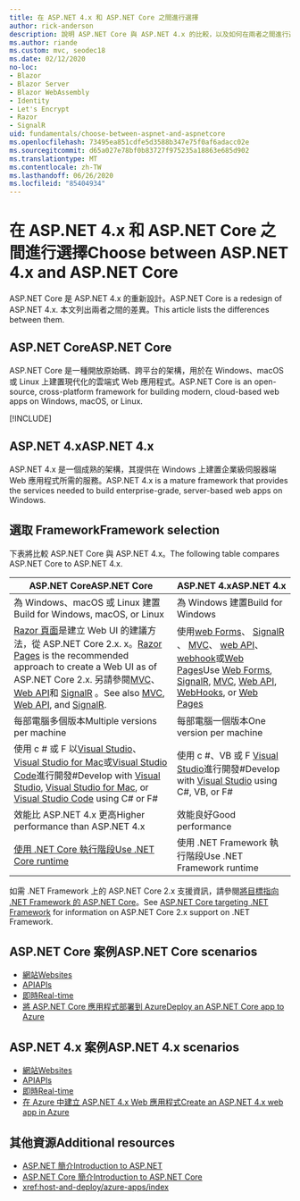 ```yaml
---
title: 在 ASP.NET 4.x 和 ASP.NET Core 之間進行選擇
author: rick-anderson
description: 說明 ASP.NET Core 與 ASP.NET 4.x 的比較，以及如何在兩者之間進行選擇。
ms.author: riande
ms.custom: mvc, seodec18
ms.date: 02/12/2020
no-loc:
- Blazor
- Blazor Server
- Blazor WebAssembly
- Identity
- Let's Encrypt
- Razor
- SignalR
uid: fundamentals/choose-between-aspnet-and-aspnetcore
ms.openlocfilehash: 73495ea851cdfe5d3588b347e75f0af6adacc02e
ms.sourcegitcommit: d65a027e78bf0b83727f975235a18863e685d902
ms.translationtype: MT
ms.contentlocale: zh-TW
ms.lasthandoff: 06/26/2020
ms.locfileid: "85404934"
---
```

# <a name="choose-between-aspnet-4x-and-aspnet-core"></a><span data-ttu-id="415b4-103">在 ASP.NET 4.x 和 ASP.NET Core 之間進行選擇</span><span class="sxs-lookup"><span data-stu-id="415b4-103">Choose between ASP.NET 4.x and ASP.NET Core</span></span>

<span data-ttu-id="415b4-104">ASP.NET Core 是 ASP.NET 4.x 的重新設計。</span><span class="sxs-lookup"><span data-stu-id="415b4-104">ASP.NET Core is a redesign of ASP.NET 4.x.</span></span> <span data-ttu-id="415b4-105">本文列出兩者之間的差異。</span><span class="sxs-lookup"><span data-stu-id="415b4-105">This article lists the differences between them.</span></span>

## <a name="aspnet-core"></a><span data-ttu-id="415b4-106">ASP.NET Core</span><span class="sxs-lookup"><span data-stu-id="415b4-106">ASP.NET Core</span></span>

<span data-ttu-id="415b4-107">ASP.NET Core 是一種開放原始碼、跨平台的架構，用於在 Windows、macOS 或 Linux 上建置現代化的雲端式 Web 應用程式。</span><span class="sxs-lookup"><span data-stu-id="415b4-107">ASP.NET Core is an open-source, cross-platform framework for building modern, cloud-based web apps on Windows, macOS, or Linux.</span></span>

[!INCLUDE[](~/includes/benefits.md)]

## <a name="aspnet-4x"></a><span data-ttu-id="415b4-108">ASP.NET 4.x</span><span class="sxs-lookup"><span data-stu-id="415b4-108">ASP.NET 4.x</span></span>

<span data-ttu-id="415b4-109">ASP.NET 4.x 是一個成熟的架構，其提供在 Windows 上建置企業級伺服器端 Web 應用程式所需的服務。</span><span class="sxs-lookup"><span data-stu-id="415b4-109">ASP.NET 4.x is a mature framework that provides the services needed to build enterprise-grade, server-based web apps on Windows.</span></span>

## <a name="framework-selection"></a><span data-ttu-id="415b4-110">選取 Framework</span><span class="sxs-lookup"><span data-stu-id="415b4-110">Framework selection</span></span>

<span data-ttu-id="415b4-111">下表將比較 ASP.NET Core 與 ASP.NET 4.x。</span><span class="sxs-lookup"><span data-stu-id="415b4-111">The following table compares ASP.NET Core to ASP.NET 4.x.</span></span>

| <span data-ttu-id="415b4-112">ASP.NET Core</span><span class="sxs-lookup"><span data-stu-id="415b4-112">ASP.NET Core</span></span> | <span data-ttu-id="415b4-113">ASP.NET 4.x</span><span class="sxs-lookup"><span data-stu-id="415b4-113">ASP.NET 4.x</span></span> |
|---|---|
|<span data-ttu-id="415b4-114">為 Windows、macOS 或 Linux 建置</span><span class="sxs-lookup"><span data-stu-id="415b4-114">Build for Windows, macOS, or Linux</span></span>|<span data-ttu-id="415b4-115">為 Windows 建置</span><span class="sxs-lookup"><span data-stu-id="415b4-115">Build for Windows</span></span>|
|<span data-ttu-id="415b4-116">[ Razor 頁面](xref:razor-pages/index)是建立 Web UI 的建議方法，從 ASP.NET Core 2.x. x。</span><span class="sxs-lookup"><span data-stu-id="415b4-116">[Razor Pages](xref:razor-pages/index) is the recommended approach to create a Web UI as of ASP.NET Core 2.x.</span></span> <span data-ttu-id="415b4-117">另請參閱[MVC](xref:mvc/overview)、 [Web API](xref:tutorials/first-web-api)和 [SignalR](xref:signalr/introduction) 。</span><span class="sxs-lookup"><span data-stu-id="415b4-117">See also [MVC](xref:mvc/overview), [Web API](xref:tutorials/first-web-api), and [SignalR](xref:signalr/introduction).</span></span>|<span data-ttu-id="415b4-118">使用[web Forms](/aspnet/web-forms)、 [SignalR](/aspnet/signalr) 、 [MVC](/aspnet/mvc)、 [web API](/aspnet/web-api/)、 [webhook](/aspnet/webhooks/)或[Web Pages](/aspnet/web-pages)</span><span class="sxs-lookup"><span data-stu-id="415b4-118">Use [Web Forms](/aspnet/web-forms), [SignalR](/aspnet/signalr), [MVC](/aspnet/mvc), [Web API](/aspnet/web-api/), [WebHooks](/aspnet/webhooks/), or [Web Pages](/aspnet/web-pages)</span></span>|
|<span data-ttu-id="415b4-119">每部電腦多個版本</span><span class="sxs-lookup"><span data-stu-id="415b4-119">Multiple versions per machine</span></span>|<span data-ttu-id="415b4-120">每部電腦一個版本</span><span class="sxs-lookup"><span data-stu-id="415b4-120">One version per machine</span></span>|
|<span data-ttu-id="415b4-121">使用 c # 或 F 以[Visual Studio](https://visualstudio.microsoft.com/vs/)、 [Visual Studio for Mac](https://visualstudio.microsoft.com/vs/mac/)或[Visual Studio Code](https://code.visualstudio.com/)進行開發#</span><span class="sxs-lookup"><span data-stu-id="415b4-121">Develop with [Visual Studio](https://visualstudio.microsoft.com/vs/), [Visual Studio for Mac](https://visualstudio.microsoft.com/vs/mac/), or [Visual Studio Code](https://code.visualstudio.com/) using C# or F#</span></span>|<span data-ttu-id="415b4-122">使用 c #、VB 或 F [Visual Studio](https://visualstudio.microsoft.com/vs/)進行開發#</span><span class="sxs-lookup"><span data-stu-id="415b4-122">Develop with [Visual Studio](https://visualstudio.microsoft.com/vs/) using C#, VB, or F#</span></span>|
|<span data-ttu-id="415b4-123">效能比 ASP.NET 4.x 更高</span><span class="sxs-lookup"><span data-stu-id="415b4-123">Higher performance than ASP.NET 4.x</span></span>|<span data-ttu-id="415b4-124">效能良好</span><span class="sxs-lookup"><span data-stu-id="415b4-124">Good performance</span></span>|
|[<span data-ttu-id="415b4-125">使用 .NET Core 執行階段</span><span class="sxs-lookup"><span data-stu-id="415b4-125">Use .NET Core runtime</span></span>](/dotnet/standard/choosing-core-framework-server)|<span data-ttu-id="415b4-126">使用 .NET Framework 執行階段</span><span class="sxs-lookup"><span data-stu-id="415b4-126">Use .NET Framework runtime</span></span>|

<span data-ttu-id="415b4-127">如需 .NET Framework 上的 ASP.NET Core 2.x 支援資訊，請參閱[將目標指向 .NET Framework 的 ASP.NET Core](xref:index#target-framework)。</span><span class="sxs-lookup"><span data-stu-id="415b4-127">See [ASP.NET Core targeting .NET Framework](xref:index#target-framework) for information on ASP.NET Core 2.x support on .NET Framework.</span></span>

## <a name="aspnet-core-scenarios"></a><span data-ttu-id="415b4-128">ASP.NET Core 案例</span><span class="sxs-lookup"><span data-stu-id="415b4-128">ASP.NET Core scenarios</span></span>

* [<span data-ttu-id="415b4-129">網站</span><span class="sxs-lookup"><span data-stu-id="415b4-129">Websites</span></span>](xref:tutorials/first-mvc-app/index)
* [<span data-ttu-id="415b4-130">API</span><span class="sxs-lookup"><span data-stu-id="415b4-130">APIs</span></span>](xref:tutorials/first-web-api)
* [<span data-ttu-id="415b4-131">即時</span><span class="sxs-lookup"><span data-stu-id="415b4-131">Real-time</span></span>](xref:signalr/introduction)
* [<span data-ttu-id="415b4-132">將 ASP.NET Core 應用程式部署到 Azure</span><span class="sxs-lookup"><span data-stu-id="415b4-132">Deploy an ASP.NET Core app to Azure</span></span>](/azure/app-service/app-service-web-get-started-dotnet)

## <a name="aspnet-4x-scenarios"></a><span data-ttu-id="415b4-133">ASP.NET 4.x 案例</span><span class="sxs-lookup"><span data-stu-id="415b4-133">ASP.NET 4.x scenarios</span></span>

* [<span data-ttu-id="415b4-134">網站</span><span class="sxs-lookup"><span data-stu-id="415b4-134">Websites</span></span>](/aspnet/mvc)
* [<span data-ttu-id="415b4-135">API</span><span class="sxs-lookup"><span data-stu-id="415b4-135">APIs</span></span>](/aspnet/web-api)
* [<span data-ttu-id="415b4-136">即時</span><span class="sxs-lookup"><span data-stu-id="415b4-136">Real-time</span></span>](/aspnet/signalr)
* [<span data-ttu-id="415b4-137">在 Azure 中建立 ASP.NET 4.x Web 應用程式</span><span class="sxs-lookup"><span data-stu-id="415b4-137">Create an ASP.NET 4.x web app in Azure</span></span>](/azure/app-service/app-service-web-get-started-dotnet-framework)

## <a name="additional-resources"></a><span data-ttu-id="415b4-138">其他資源</span><span class="sxs-lookup"><span data-stu-id="415b4-138">Additional resources</span></span>

* [<span data-ttu-id="415b4-139">ASP.NET 簡介</span><span class="sxs-lookup"><span data-stu-id="415b4-139">Introduction to ASP.NET</span></span>](/aspnet/overview)
* [<span data-ttu-id="415b4-140">ASP.NET Core 簡介</span><span class="sxs-lookup"><span data-stu-id="415b4-140">Introduction to ASP.NET Core</span></span>](xref:index)
* <xref:host-and-deploy/azure-apps/index>
